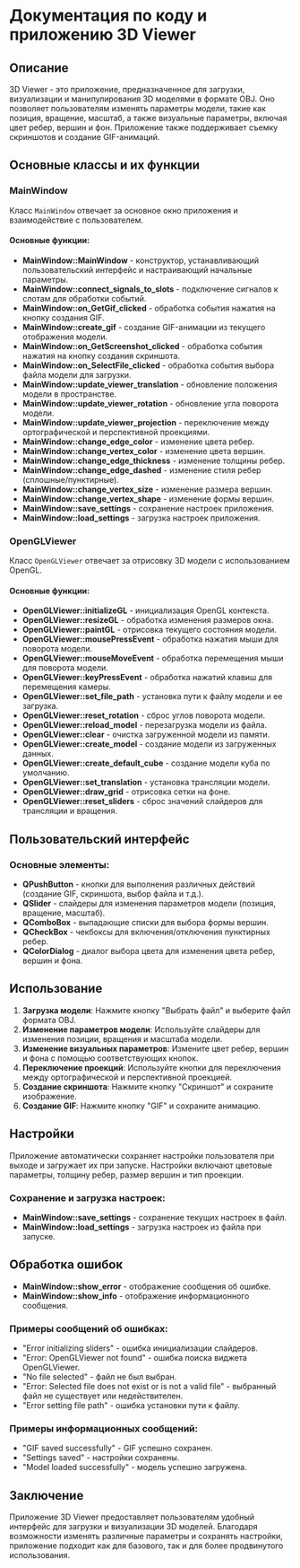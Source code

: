 # Документация по коду и приложению 3D Viewer

## Описание

3D Viewer - это приложение, предназначенное для загрузки, визуализации и манипулирования 3D моделями в формате OBJ. Оно позволяет пользователям изменять параметры модели, такие как позиция, вращение, масштаб, а также визуальные параметры, включая цвет ребер, вершин и фон. Приложение также поддерживает съемку скриншотов и создание GIF-анимаций.

## Основные классы и их функции

### MainWindow

Класс `MainWindow` отвечает за основное окно приложения и взаимодействие с пользователем.

#### Основные функции:

- **MainWindow::MainWindow** - конструктор, устанавливающий пользовательский интерфейс и настраивающий начальные параметры.
- **MainWindow::connect_signals_to_slots** - подключение сигналов к слотам для обработки событий.
- **MainWindow::on_GetGif_clicked** - обработка события нажатия на кнопку создания GIF.
- **MainWindow::create_gif** - создание GIF-анимации из текущего отображения модели.
- **MainWindow::on_GetScreenshot_clicked** - обработка события нажатия на кнопку создания скриншота.
- **MainWindow::on_SelectFile_clicked** - обработка события выбора файла модели для загрузки.
- **MainWindow::update_viewer_translation** - обновление положения модели в пространстве.
- **MainWindow::update_viewer_rotation** - обновление угла поворота модели.
- **MainWindow::update_viewer_projection** - переключение между ортографической и перспективной проекциями.
- **MainWindow::change_edge_color** - изменение цвета ребер.
- **MainWindow::change_vertex_color** - изменение цвета вершин.
- **MainWindow::change_edge_thickness** - изменение толщины ребер.
- **MainWindow::change_edge_dashed** - изменение стиля ребер (сплошные/пунктирные).
- **MainWindow::change_vertex_size** - изменение размера вершин.
- **MainWindow::change_vertex_shape** - изменение формы вершин.
- **MainWindow::save_settings** - сохранение настроек приложения.
- **MainWindow::load_settings** - загрузка настроек приложения.

### OpenGLViewer

Класс `OpenGLViewer` отвечает за отрисовку 3D модели с использованием OpenGL.

#### Основные функции:

- **OpenGLViewer::initializeGL** - инициализация OpenGL контекста.
- **OpenGLViewer::resizeGL** - обработка изменения размеров окна.
- **OpenGLViewer::paintGL** - отрисовка текущего состояния модели.
- **OpenGLViewer::mousePressEvent** - обработка нажатия мыши для поворота модели.
- **OpenGLViewer::mouseMoveEvent** - обработка перемещения мыши для поворота модели.
- **OpenGLViewer::keyPressEvent** - обработка нажатий клавиш для перемещения камеры.
- **OpenGLViewer::set_file_path** - установка пути к файлу модели и ее загрузка.
- **OpenGLViewer::reset_rotation** - сброс углов поворота модели.
- **OpenGLViewer::reload_model** - перезагрузка модели из файла.
- **OpenGLViewer::clear** - очистка загруженной модели из памяти.
- **OpenGLViewer::create_model** - создание модели из загруженных данных.
- **OpenGLViewer::create_default_cube** - создание модели куба по умолчанию.
- **OpenGLViewer::set_translation** - установка трансляции модели.
- **OpenGLViewer::draw_grid** - отрисовка сетки на фоне.
- **OpenGLViewer::reset_sliders** - сброс значений слайдеров для трансляции и вращения.

## Пользовательский интерфейс

### Основные элементы:

- **QPushButton** - кнопки для выполнения различных действий (создание GIF, скриншота, выбор файла и т.д.).
- **QSlider** - слайдеры для изменения параметров модели (позиция, вращение, масштаб).
- **QComboBox** - выпадающие списки для выбора формы вершин.
- **QCheckBox** - чекбоксы для включения/отключения пунктирных ребер.
- **QColorDialog** - диалог выбора цвета для изменения цвета ребер, вершин и фона.

## Использование

1. **Загрузка модели**: Нажмите кнопку "Выбрать файл" и выберите файл формата OBJ.
2. **Изменение параметров модели**: Используйте слайдеры для изменения позиции, вращения и масштаба модели.
3. **Изменение визуальных параметров**: Измените цвет ребер, вершин и фона с помощью соответствующих кнопок.
4. **Переключение проекций**: Используйте кнопки для переключения между ортографической и перспективной проекцией.
5. **Создание скриншота**: Нажмите кнопку "Скриншот" и сохраните изображение.
6. **Создание GIF**: Нажмите кнопку "GIF" и сохраните анимацию.

## Настройки

Приложение автоматически сохраняет настройки пользователя при выходе и загружает их при запуске. Настройки включают цветовые параметры, толщину ребер, размер вершин и тип проекции.

### Сохранение и загрузка настроек:

- **MainWindow::save_settings** - сохранение текущих настроек в файл.
- **MainWindow::load_settings** - загрузка настроек из файла при запуске.

## Обработка ошибок

- **MainWindow::show_error** - отображение сообщения об ошибке.
- **MainWindow::show_info** - отображение информационного сообщения.

### Примеры сообщений об ошибках:

- "Error initializing sliders" - ошибка инициализации слайдеров.
- "Error: OpenGLViewer not found" - ошибка поиска виджета OpenGLViewer.
- "No file selected" - файл не был выбран.
- "Error: Selected file does not exist or is not a valid file" - выбранный файл не существует или недействителен.
- "Error setting file path" - ошибка установки пути к файлу.

### Примеры информационных сообщений:

- "GIF saved successfully" - GIF успешно сохранен.
- "Settings saved" - настройки сохранены.
- "Model loaded successfully" - модель успешно загружена.

## Заключение

Приложение 3D Viewer предоставляет пользователям удобный интерфейс для загрузки и визуализации 3D моделей. Благодаря возможности изменять различные параметры и сохранять настройки, приложение подходит как для базового, так и для более продвинутого использования.
